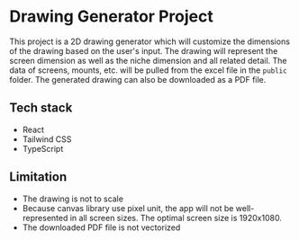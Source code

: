 # Drawing Generator Project

This project is a 2D drawing generator which will customize the dimensions of the drawing based on the user's input. The drawing will represent the screen dimension as well as the niche dimension and all related detail. The data of screens, mounts, etc. will be pulled from the excel file in the `public` folder. The generated drawing can also be downloaded as a PDF file.

## Tech stack

- React
- Tailwind CSS
- TypeScript

## Limitation

- The drawing is not to scale
- Because canvas library use pixel unit, the app will not be well-represented in all screen sizes. The optimal screen size is 1920x1080.
- The downloaded PDF file is not vectorized

